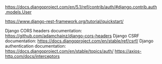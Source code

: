 https://docs.djangoproject.com/en/5.1/ref/contrib/auth/#django.contrib.auth.models.User

https://www.django-rest-framework.org/tutorial/quickstart/

Django CORS headers documentation: <https://github.com/adamchainz/django-cors-headers>
Django CSRF documentation: <https://docs.djangoproject.com/en/stable/ref/csrf/>
Django authentication documentation: <https://docs.djangoproject.com/en/stable/topics/auth/>
https://axios-http.com/docs/interceptors
